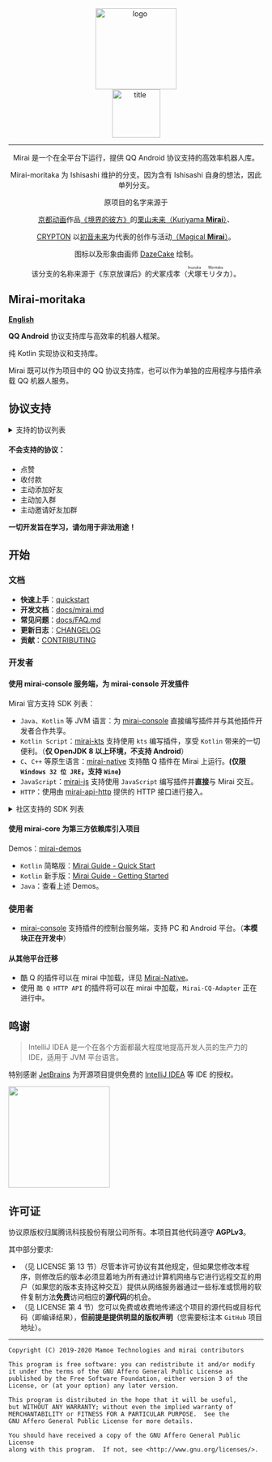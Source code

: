<div align="center">
   <img width="160" src="docs/mirai.png" alt="logo"></br>

   <img width="95" src="docs/mirai.svg" alt="title">

----

Mirai 是一个在全平台下运行，提供 QQ Android 协议支持的高效率机器人库。

Mirai-moritaka 为 Ishisashi 维护的分支。因为含有 Ishisashi 自身的想法，因此单列分支。

原项目的名字来源于
     <p><a href = "http://www.kyotoanimation.co.jp/">京都动画</a>作品<a href = "https://zh.moegirl.org/zh-hans/%E5%A2%83%E7%95%8C%E7%9A%84%E5%BD%BC%E6%96%B9">《境界的彼方》</a>的<a href = "https://zh.moegirl.org/zh-hans/%E6%A0%97%E5%B1%B1%E6%9C%AA%E6%9D%A5">栗山未来（Kuriyama <b>Mirai</b>）</a>、</p>
     <p><a href = "https://www.crypton.co.jp/">CRYPTON</a> 以<a href = "https://www.crypton.co.jp/miku_eng">初音未来</a>为代表的创作与活动<a href = "https://magicalmirai.com/2019/index_en.html">（Magical <b>Mirai</b>）</a>。</p>
图标以及形象由画师 <a href = "https://github.com/DazeCake">DazeCake</a> 绘制。

该分支的名称来源于《东京放课后》的犬冢戍孝（<ruby>犬塚<rp>（</rp><rt>Inuzuka</rt><rp>）</rp>モリタカ<rp>（</rp><rt>Moritaka</rt><rp>）</rp></ruby>）。
</div>

## Mirai-moritaka
**[English](README-eng.md)**  

**QQ Android** 协议支持库与高效率的机器人框架。

纯 Kotlin 实现协议和支持库。

Mirai 既可以作为项目中的 QQ 协议支持库，也可以作为单独的应用程序与插件承载 QQ 机器人服务。

## 协议支持
<details>
  <summary>支持的协议列表</summary>

| 消息相关                    | 支持              |
|:----------------------|:----------------|
| 文字                  | 群聊 \| 好友 \| 临时会话 |
| 原生表情                  | 群聊 \| 好友 \| 临时会话 |
| 图片上传、发送、解析（最大 20 MiB）           | 群聊 \| 好友 \| 临时会话 |
| 图片下载           | 群聊 \| 好友 \| 临时会话 |
| XML、JSON 等富文本消息           | 群聊 \| 好友 \| 临时会话 |
| 长消息 (5000 字符 + 50 图片) | 群聊               |
| 引用回复                  | 群聊 \| 好友 \| 临时会话 |
| 合并转发 (最大 200 条)                  | 群聊  |
| 撤回                  | 群聊 \| 好友 \| 临时会话 |
| At（含 At 全体成员）                  | 群聊 |
| 撤回群员消息                  | 群聊 |

| 群相关                    |
|:----------------------|
| 完整群列表、完整群成员列表|
| 群员权限获取|
| 禁言群员、全员禁言、禁言时间获取|
| 群公告管理（获取、发布、删除）|
| 群设置（自动审批、入群公告、坦白说、成员邀请、匿名聊天）|
| 处理入群申请、移除群员 |

| 好友相关 |
|:----|
| 完整好友列表 |
| 处理新好友申请 |

</details>

#### 不会支持的协议：
- 点赞
- 收付款
- 主动添加好友
- 主动加入群
- 主动邀请好友加群

**一切开发旨在学习，请勿用于非法用途！**

## 开始
### 文档
- **快速上手**：[quickstart](docs/guide_quick_start.md)
- **开发文档**：[docs/mirai.md](docs/mirai.md)
- **常见问题**：[docs/FAQ.md](docs/FAQ.md)
- **更新日志**：[CHANGELOG](https://github.com/mrhso/mirai-moritaka/blob/moritaka/CHANGELOG.md)
- **贡献**：[CONTRIBUTING](CONTRIBUTING.md)

### 开发者
#### 使用 mirai-console 服务端，为 mirai-console 开发插件
Mirai 官方支持 SDK 列表：

- `Java`、`Kotlin` 等 JVM 语言：为 [mirai-console](https://github.com/mamoe/mirai-console) 直接编写插件并与其他插件开发者合作共享。
- `Kotlin Script`：[mirai-kts](https://github.com/iTXTech/mirai-kts) 支持使用 `kts` 编写插件，享受 `Kotlin` 带来的一切便利。（**仅 OpenJDK 8 以上环境，不支持 Android**）
- `C`、`C++` 等原生语言：[mirai-native](https://github.com/iTXTech/mirai-native) 支持酷 Q 插件在 Mirai 上运行。**(仅限 `Windows 32 位 JRE`，支持 `Wine`)**
- `JavaScript`：[mirai-js](https://github.com/iTXTech/mirai-js) 支持使用 `JavaScript` 编写插件并**直接**与 Mirai 交互。
- `HTTP`：使用由 [mirai-api-http](https://github.com/mamoe/mirai-api-http) 提供的 HTTP 接口进行接入。

<details>
  <summary>社区支持的 SDK 列表</summary>

基于 `mirai-core`（独立使用）：
- `Lua`：[lua-mirai](https://github.com/only52607/lua-mirai) 基于 mirai-core 的 Lua SDK，并提供了 Java 扩展支持，可在 Lua 中调用 Java 代码开发机器人。


基于 `mirai-http-api`（配合 [mirai-console](https://github.com/mamoe/mirai-console)）：

- `Python`：[Graia Framework](https://github.com/GraiaProject/Application) 基于 `mirai-api-http` 的机器人开发框架。
- `JavaScript` (`Node.js`)：[node-mirai](https://github.com/RedBeanN/node-mirai) mirai 的 Node.js SDK。
- `Go`：[gomirai](https://github.com/Logiase/gomirai) 基于 mirai-api-http 的 GoLang SDK。
- `Mozilla Rhino`：[mirai-rhinojs-sdk](https://github.com/StageGuard/mirai-rhinojs-sdk) 为基于 Rhino（如 Auto.js 等安卓 app 或运行环境）的 JavaScript 提供简单易用的 SDK。
- `C++`：[mirai-cpp](https://github.com/cyanray/mirai-cpp) mirai-http-api 的 C++ 封装，方便使用 C++ 开发 mirai-http-api 插件。
- `C++`：[miraipp](https://github.com/Chlorie/miraipp-template) mirai-http-api 的另一个 C++ 封装，使用现代 C++ 特性，并提供了较完善的说明文档。
- `C#`：[Mirai-CSharp](https://github.com/Executor-Cheng/Mirai-CSharp) 基于 mirai-api-http 的 C# SDK。
- `Rust`：[mirai-rs](https://github.com/HoshinoTented/mirai-rs) mirai-http-api 的 Rust 封装。
- `TypeScript`：[mirai-ts](https://github.com/YunYouJun/mirai-ts) mirai-api-http 的 TypeScript SDK，附带声明文件，拥有良好的注释和类型提示，也可作为 JavaScript SDK 使用。
- `易语言`：[e-mirai](https://github.com/only52607/e-mirai) mirai-api-http 的 易语言 SDK，使用全中文环境开发插件，适合编程新手使用。
- `.Net/C#`：[Hyperai](https://github.com/theGravityLab/ProjHyperai) 从 mirai-api-http 对接到机器人开发框架再到开箱即用的插件式机器人程序一应俱全。

</details>

#### 使用 mirai-core 为第三方依赖库引入项目
Demos：[mirai-demos](https://github.com/mamoe/mirai-demos)

- `Kotlin` 简略版：[Mirai Guide - Quick Start](/docs/guide_quick_start.md)
- `Kotlin` 新手版：[Mirai Guide - Getting Started](/docs/guide_getting_started.md)
- `Java`：查看上述 Demos。

### 使用者
- [mirai-console](https://github.com/mamoe/mirai-console) 支持插件的控制台服务端，支持 PC 和 Android 平台。（**本模块正在开发中**）

#### 从其他平台迁移
- 酷 Q 的插件可以在 mirai 中加载，详见 [Mirai-Native](https://github.com/iTXTech/mirai-native)。
- 使用 `酷 Q HTTP API` 的插件将可以在 mirai 中加载，`Mirai-CQ-Adapter` 正在进行中。

## 鸣谢
> IntelliJ IDEA 是一个在各个方面都最大程度地提高开发人员的生产力的 IDE，适用于 JVM 平台语言。

特别感谢 [JetBrains](https://www.jetbrains.com/?from=mirai) 为开源项目提供免费的 [IntelliJ IDEA](https://www.jetbrains.com/idea/?from=mirai) 等 IDE 的授权。

[<img src=".github/jetbrains-variant-3.png" width="200"/>](https://www.jetbrains.com/?from=mirai)

## 许可证
协议原版权归属腾讯科技股份有限公司所有。本项目其他代码遵守 **AGPLv3**。

其中部分要求:  

- （见 LICENSE 第 13 节）尽管本许可协议有其他规定，但如果您修改本程序，则修改后的版本必须显着地为所有通过计算机网络与它进行远程交互的用户（如果您的版本支持这种交互）提供从网络服务器通过一些标准或惯用的软件复制方法**免费**访问相应的**源代码**的机会。
- （见 LICENSE 第 4 节）您可以免费或收费地传递这个项目的源代码或目标代码（即编译结果），**但前提是提供明显的版权声明**（您需要标注本 `GitHub` 项目地址）。

------

    Copyright (C) 2019-2020 Mamoe Technologies and mirai contributors
    
    This program is free software: you can redistribute it and/or modify
    it under the terms of the GNU Affero General Public License as
    published by the Free Software Foundation, either version 3 of the
    License, or (at your option) any later version.
    
    This program is distributed in the hope that it will be useful,
    but WITHOUT ANY WARRANTY; without even the implied warranty of
    MERCHANTABILITY or FITNESS FOR A PARTICULAR PURPOSE.  See the
    GNU Affero General Public License for more details.
    
    You should have received a copy of the GNU Affero General Public License
    along with this program.  If not, see <http://www.gnu.org/licenses/>.
